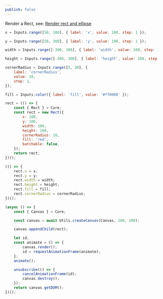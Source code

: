 ```yaml
---
publish: false
---
```


Render a Rect, see:
<a href="/guide/lesson-009">Render rect and ellipse</a>

```js eval code=false
x = Inputs.range([50, 300], { label: 'x', value: 100, step: 1 });
```

```js eval code=false
y = Inputs.range([50, 300], { label: 'y', value: 100, step: 1 });
```

```js eval code=false
width = Inputs.range([-300, 300], { label: 'width', value: 100, step: 1 });
```

```js eval code=false
height = Inputs.range([-300, 300], { label: 'height', value: 100, step: 1 });
```

```js eval code=false
cornerRadius = Inputs.range([5, 30], {
    label: 'cornerRadius',
    value: 10,
    step: 1,
});
```

```js eval code=false
fill = Inputs.color({ label: 'fill', value: '#ff0000' });
```

```js eval code=false inspector=false
rect = (() => {
    const { Rect } = Core;
    const rect = new Rect({
        x: 100,
        y: 100,
        width: 100,
        height: 100,
        cornerRadius: 10,
        fill: 'red',
        batchable: false,
    });
    return rect;
})();
```

```js eval code=false inspector=false
(() => {
    rect.x = x;
    rect.y = y;
    rect.width = width;
    rect.height = height;
    rect.fill = fill;
    rect.cornerRadius = cornerRadius;
})();
```

```js eval code=false
(async () => {
    const { Canvas } = Core;

    const canvas = await Utils.createCanvas(Canvas, 200, 200);

    canvas.appendChild(rect);

    let id;
    const animate = () => {
        canvas.render();
        id = requestAnimationFrame(animate);
    };
    animate();

    unsubscribe(() => {
        cancelAnimationFrame(id);
        canvas.destroy();
    });
    return canvas.getDOM();
})();
```
